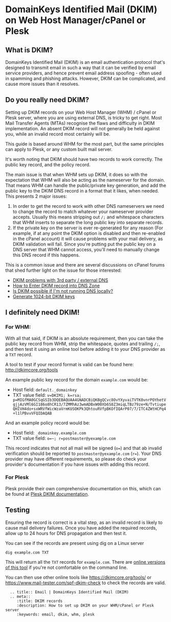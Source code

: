 # DomainKeys Identified Mail (DKIM) on Web Host Manager/cPanel or Plesk

## What is DKIM?

DomainKeys Identified Mail (DKIM) is an email authentication protocol that's designed to transmit email in such a way that it can be verified by email service providers, and hence prevent email address spoofing - often used in spamming and phishing attacks.  However, DKIM can be complicated, and cause more issues than it resolves.

## Do you really need DKIM?

Setting up DKIM records on your Web Host Manager (WHM) / cPanel or Plesk server, where you are using external DNS, is tricky to get right. Most Mail Transfer Agents (MTAs) recognise the flaws and difficulty in DKIM implementation. An absent DKIM record will not generally be held against you, while an invalid record most certainly will be.

This guide is based around WHM for the most part, but the same principles can apply to Plesk, or any custom built mail server.

It's worth noting that DKIM should have two records to work correctly. The public key record, and the policy record.

The main issue is that when WHM sets up DKIM, it does so with the expectation that WHM will also be acting as the nameserver for the domain. That means WHM can handle the public/private key generation, and add the public key to the DKIM DNS record in a format that it likes, when needed. This presents 2 major issues:

1. In order to get the record to work with other DNS nameservers we need to change the record to match whatever your nameserver provider accepts. Usually this means stripping out `/;` and whitespace characters that WHM inserts to separate the long public key into separate records.
2. If the private key on the server is ever re-generated for any reason (For example, if at any point the DKIM option is disabled and then re-enabled in the cPanel account) it will cause problems with your mail delivery, as DKIM validation will fail. Since you're putting put the public key on a DNS server that WHM cannot access, you'll need to manually change this DNS record if this happens.

This is a common issue and there are several discussions on cPanel forums that shed further light on the issue for those interested:

* [DKIM problems with 3rd party / external DNS](https://forums.cpanel.net/threads/dkim-problems-with-3rd-party-external-dns.267001/)
* [How to Enter DKIM record into DNS Zone](https://forums.cpanel.net/threads/how-to-enter-dkim-record-into-dns-zone.528201/)
* [Is DKIM possible if I'm not running DNS locally?](https://forums.cpanel.net/threads/is-dkim-possible-if-im-not-running-dns-locally.595303/)
* [Generate 1024-bit DKIM keys](https://forums.cpanel.net/threads/generate-1024-bit-dkim-keys.542411/)

## I definitely need DKIM!

### For WHM:

With all that said, if DKIM is an absolute requirement, then you can take the public key record from WHM, strip the whitespace, quotes and trailing `/;`, and then test it using an online tool before adding it to your DNS provider as a `TXT` record.

A tool to test if your record format is valid can be found here: <http://dkimcore.org/tools>

An example public key record for the domain `example.com` would be:

* Host field: `default._domainkey`
* TXT value field: `v=DKIM1; k=rsa; p=MIGfMA0GCSqGSIb3DQEBAQUAA4GNADCBiQKBgQCvc8OvYXyvaiTVTK0vnrPOYhetVgjjAzVMl6GI186o8hCR13/7ZMMhAz3wmADBxW00Xb6S8Z3miqLTBz79ze+N/TvtiupeQHIVH4do+sxWRVfWicWzaVrmKUSOKPk3QhtouRVfpBKOfIQArP07/7/ITC4ZWtHCPq4+l1lPBvvVFQIDAQAB`

And an example policy record would be:

* Host field: `_domainkey.example.com`
* TXT value field: `o=~; r=postmaster@yexample.com`

This record indicates that not all mail will be signed (`o=`) and that ab invalid verification should be reported to `postmaster@yexample.com` (`r=`).
Your DNS provider may have different requirements, so please do check your provider's documentation if you have issues with adding this record.

### For Plesk

Plesk provide their own comprehensive documentation on this, which can be found at [Plesk DKIM documentation](https://docs.plesk.com/en-US/onyx/administrator-guide/mail/antispam-tools/dkim-spf-and-dmarc-protection.59433/#o78133).

## Testing

Ensuring the record is correct is a vital step, as an invalid record is likely to cause mail delivery failures. Once you have added the required records, allow up to 24 hours for DNS propagation and then test it.

You can see if the records are present using dig on a Linux server

```bash
dig example.com TXT
```

This will return all the `TXT` records for `example.com`. There are [online versions of this tool](https://toolbox.googleapps.com/apps/dig/) if you're not comfortable on the command line.

You can then use other online tools like <https://dkimcore.org/tools/> or <https://www.mail-tester.com/spf-dkim-check> to check the records are valid.

```eval_rst
  .. title:: Email | DomainKeys Identified Mail (DKIM)
  .. meta::
     :title: DKIM records
     :description: How to set up DKIM on your WHM/cPanel or Plesk server
     :keywords: email, dkim, whm, plesk
```
